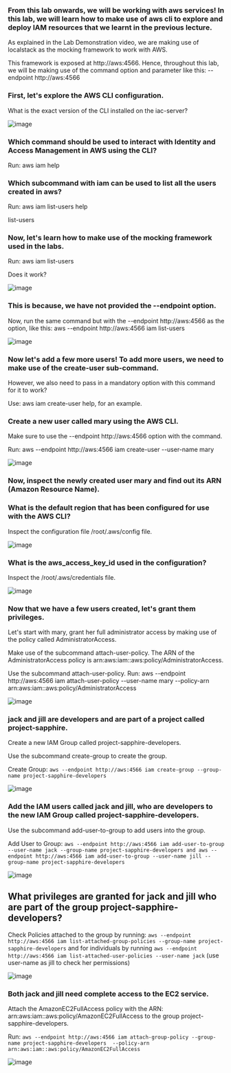 ### From this lab onwards, we will be working with aws services! In this lab, we will learn how to make use of aws cli to explore and deploy IAM resources that we learnt in the previous lecture.
As explained in the Lab Demonstration video, we are making use of localstack as the mocking framework to work with AWS.

This framework is exposed at http://aws:4566. Hence, throughout this lab, we will be making use of the command option and parameter like this: --endpoint http://aws:4566

### First, let's explore the AWS CLI configuration.
What is the exact version of the CLI installed on the iac-server?

![image](https://github.com/Althaf-official/KodeKloud_Terraform/assets/105126131/fd856aff-d5e2-4914-bcf9-a12d13171081)


### Which command should be used to interact with Identity and Access Management in AWS using the CLI?

Run: aws iam help

### Which subcommand with iam can be used to list all the users created in aws?

Run: aws iam list-users help

list-users

### Now, let's learn how to make use of the mocking framework used in the labs.

Run: aws iam list-users

Does it work?


![image](https://github.com/Althaf-official/KodeKloud_Terraform/assets/105126131/35eaccfa-a3bc-4e74-88db-190679f844de)

### This is because, we have not provided the --endpoint option.
Now, run the same command but with the --endpoint http://aws:4566 as the option, like this:
aws --endpoint http://aws:4566 iam list-users

![image](https://github.com/Althaf-official/KodeKloud_Terraform/assets/105126131/5fb0a6ef-32a7-4067-aa04-21fa65880a0b)


### Now let's add a few more users! To add more users, we need to make use of the create-user sub-command.
However, we also need to pass in a mandatory option with this command for it to work?

Use: aws iam create-user help, for an example.

### Create a new user called mary using the AWS CLI.


Make sure to use the --endpoint http://aws:4566 option with the command.

Run: aws --endpoint http://aws:4566 iam create-user --user-name mary

![image](https://github.com/Althaf-official/KodeKloud_Terraform/assets/105126131/dbb84633-3b52-4071-9399-3dcfece7b9d6)


### Now, inspect the newly created user mary and find out its ARN (Amazon Resource Name).
### What is the default region that has been configured for use with the AWS CLI?

Inspect the configuration file /root/.aws/config file.

![image](https://github.com/Althaf-official/KodeKloud_Terraform/assets/105126131/bcf3fd31-f30e-45f9-a1b4-9181c0050ba8)


### What is the aws_access_key_id used in the configuration?

Inspect the /root/.aws/credentials file.

![image](https://github.com/Althaf-official/KodeKloud_Terraform/assets/105126131/0f154199-b807-450a-93cf-284bccb988f9)


### Now that we have a few users created, let's grant them privileges.
Let's start with mary, grant her full administrator access by making use of the policy called AdministratorAccess.


Make use of the subcommand attach-user-policy.
The ARN of the AdministratorAccess policy is arn:aws:iam::aws:policy/AdministratorAccess.

Use the subcommand attach-user-policy. Run: aws --endpoint http://aws:4566 iam attach-user-policy --user-name mary --policy-arn arn:aws:iam::aws:policy/AdministratorAccess

![image](https://github.com/Althaf-official/KodeKloud_Terraform/assets/105126131/340cafed-99e2-409d-bf18-1a84237f83d3)

### jack and jill are developers and are part of a project called project-sapphire.
Create a new IAM Group called project-sapphire-developers.


Use the subcommand create-group to create the group.


Create Group: `aws --endpoint http://aws:4566 iam create-group --group-name project-sapphire-developers`

![image](https://github.com/Althaf-official/KodeKloud_Terraform/assets/105126131/d229e5d7-ccab-43c6-af96-41e13e67feee)

### Add the IAM users called jack and jill, who are developers to the new IAM Group called project-sapphire-developers.


Use the subcommand add-user-to-group to add users into the group.

Add User to Group: `aws --endpoint http://aws:4566 iam add-user-to-group --user-name jack --group-name project-sapphire-developers and aws --endpoint http://aws:4566 iam add-user-to-group --user-name jill --group-name project-sapphire-developers`

![image](https://github.com/Althaf-official/KodeKloud_Terraform/assets/105126131/b68b867c-9ff7-4f3b-8fe6-bfa37ea5e84c)


## What privileges are granted for jack and jill who are part of the group project-sapphire-developers?

Check Policies attached to the group by running: `aws --endpoint http://aws:4566 iam list-attached-group-policies --group-name project-sapphire-developers` and for individuals by running `aws --endpoint http://aws:4566 iam list-attached-user-policies --user-name jack` (use user-name as jill to check her permissions)

![image](https://github.com/Althaf-official/KodeKloud_Terraform/assets/105126131/b9d481d2-6e43-4e0b-a66f-fd6564cf6d88)

### Both jack and jill need complete access to the EC2 service.


Attach the AmazonEC2FullAccess policy with the ARN: arn:aws:iam::aws:policy/AmazonEC2FullAccess to the group project-sapphire-developers.

Run: `aws --endpoint http://aws:4566 iam attach-group-policy --group-name project-sapphire-developers  --policy-arn arn:aws:iam::aws:policy/AmazonEC2FullAccess`

![image](https://github.com/Althaf-official/KodeKloud_Terraform/assets/105126131/c397e437-b041-4a26-9bcf-878f818b9491)


